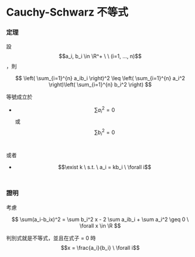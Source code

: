 # Cauchy-Schwarz 不等式

### 定理

設 $$a_i, b_i \in \R^+ \ \ (i=1, ..., n)$$，則

$$
\left( \sum_{i=1}^{n} a_ib_i \right)^2 \leq \left( \sum_{i=1}^{n} a_i^2 \right)\left( \sum_{i=1}^{n} b_i^2 \right)
$$

等號成立於

* $$\sum a_i^2 = 0$$​ 或 $$\sum b_i^2 = 0$$​

或者

* $$\exist k \ s.t. \ a_i = kb_i \ \forall i$$​

### 證明

考慮

$$
\sum(a_i-b_ix)^2 = \sum b_i^2 x - 2 \sum a_ib_i + \sum a_i^2 \geq 0 \ \forall x \in \R
$$

​判別式就是不等式，並且在式子 = 0 時 $$x = \frac{a_i}{b_i} \ \forall i$$​
